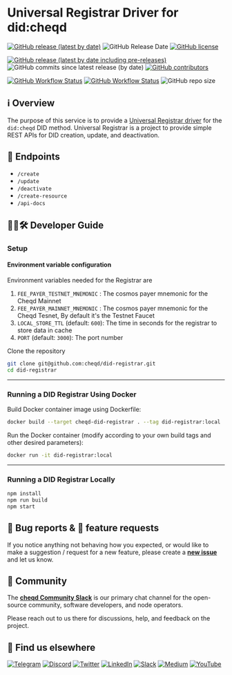 # Universal Registrar Driver for did:cheqd

[![GitHub release (latest by date)](https://img.shields.io/github/v/release/cheqd/did-registrar?color=green&label=stable%20release&style=flat-square)](https://github.com/cheqd/did-registrar/releases/latest) ![GitHub Release Date](https://img.shields.io/github/release-date/cheqd/did-registrar?color=green&style=flat-square) [![GitHub license](https://img.shields.io/github/license/cheqd/did-registrar?color=blue&style=flat-square)](https://github.com/cheqd/did-registrar/blob/main/LICENSE)

[![GitHub release (latest by date including pre-releases)](https://img.shields.io/github/v/release/cheqd/did-registrar?include_prereleases&label=dev%20release&style=flat-square)](https://github.com/cheqd/did-registrar/releases/) ![GitHub commits since latest release (by date)](https://img.shields.io/github/commits-since/cheqd/did-registrar/latest?style=flat-square) [![GitHub contributors](https://img.shields.io/github/contributors/cheqd/did-registrar?label=contributors%20%E2%9D%A4%EF%B8%8F&style=flat-square)](https://github.com/cheqd/did-registrar/graphs/contributors)

[![GitHub Workflow Status](https://img.shields.io/github/actions/workflow/status/cheqd/did-registrar/dispatch.yml?label=workflows&style=flat-square)](https://github.com/cheqd/did-registrar/actions/workflows/dispatch.yml) [![GitHub Workflow Status](https://img.shields.io/github/actions/workflow/status/cheqd/did-registrar/codeql.yml?label=CodeQL&style=flat-square)](https://github.com/cheqd/did-registrar/actions/workflows/codeql.yml) ![GitHub repo size](https://img.shields.io/github/repo-size/cheqd/did-registrar?style=flat-square)

## ℹ️ Overview

The purpose of this service is to provide a [Universal Registrar driver](https://identity.foundation/did-registration/#abstract) for the `did:cheqd` DID method. Universal Registrar is a project to provide simple REST APIs for DID creation, update, and deactivation.

## 📖 Endpoints

- `/create`
- `/update`
- `/deactivate`
- `/create-resource`
- `/api-docs`

## 🧑‍💻🛠 Developer Guide

### Setup

#### Environment variable configuration

Environment variables needed for the Registrar are

1. `FEE_PAYER_TESTNET_MNEMONIC` : The cosmos payer mnemonic for the Cheqd Mainnet
2. `FEE_PAYER_MAINNET_MNEMONIC` : The cosmos payer mnemonic for the Cheqd Tesnet, By default it's the Testnet Faucet
3. `LOCAL_STORE_TTL` (default: `600`): The time in seconds for the registrar to store data in cache
4. `PORT` (default: `3000`): The port number


Clone the repository

```bash
git clone git@github.com:cheqd/did-registrar.git
cd did-registrar
```

***

### Running a DID Registrar Using Docker

Build Docker container image using Dockerfile:

```bash
docker build --target cheqd-did-registrar . --tag did-registrar:local
```

Run the Docker container (modify according to your own build tags and other desired parameters):

```bash
docker run -it did-registrar:local
```

***

### Running a DID Registrar Locally

```bash
npm install
npm run build
npm start 
```

## 🐞 Bug reports & 🤔 feature requests

If you notice anything not behaving how you expected, or would like to make a suggestion / request for a new feature, please create a [**new issue**](https://github.com/cheqd/did-registrar/issues/new/choose) and let us know.

## 💬 Community

The [**cheqd Community Slack**](http://cheqd.link/join-cheqd-slack) is our primary chat channel for the open-source community, software developers, and node operators.

Please reach out to us there for discussions, help, and feedback on the project.

## 🙋 Find us elsewhere

[![Telegram](https://img.shields.io/badge/Telegram-2CA5E0?style=for-the-badge\&logo=telegram\&logoColor=white)](https://t.me/cheqd) [![Discord](https://img.shields.io/badge/Discord-7289DA?style=for-the-badge\&logo=discord\&logoColor=white)](http://cheqd.link/discord-github) [![Twitter](https://img.shields.io/badge/Twitter-1DA1F2?style=for-the-badge\&logo=twitter\&logoColor=white)](https://twitter.com/intent/follow?screen\_name=cheqd\_io) [![LinkedIn](https://img.shields.io/badge/LinkedIn-0077B5?style=for-the-badge\&logo=linkedin\&logoColor=white)](http://cheqd.link/linkedin) [![Slack](https://img.shields.io/badge/Slack-4A154B?style=for-the-badge\&logo=slack\&logoColor=white)](http://cheqd.link/join-cheqd-slack) [![Medium](https://img.shields.io/badge/Medium-12100E?style=for-the-badge\&logo=medium\&logoColor=white)](https://blog.cheqd.io) [![YouTube](https://img.shields.io/badge/YouTube-FF0000?style=for-the-badge\&logo=youtube\&logoColor=white)](https://www.youtube.com/channel/UCBUGvvH6t3BAYo5u41hJPzw/)
